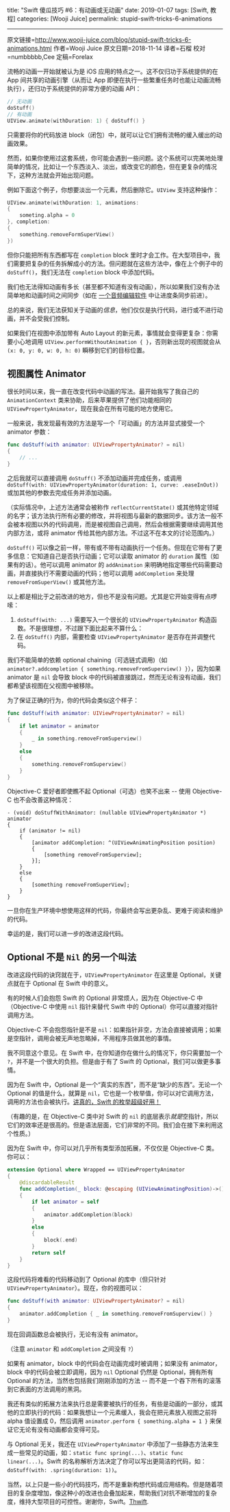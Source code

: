 title: "Swift 傻瓜技巧 #6：有动画或无动画"
date: 2019-01-07
tags: [Swift, 教程]
categories: [Wooji Juice]
permalink: stupid-swift-tricks-6-animations

---
原文链接=http://www.wooji-juice.com/blog/stupid-swift-tricks-6-animations.html
作者=Wooji Juice
原文日期=2018-11-14
译者=石榴
校对=numbbbbb,Cee
定稿=Forelax

<!--此处开始正文-->

流畅的动画一开始就被认为是 iOS 应用的特点之一。这不仅归功于系统提供的在 App 间共享的动画引擎（从而让 App 即便在执行一些繁重任务时也能让动画流畅执行），还归功于系统提供的非常方便的动画 API：

```swift
// 无动画
doStuff()
// 有动画
UIView.animate(withDuration: 1) { doStuff() }
```
只需要将你的代码放进 block（闭包）中，就可以让它们拥有流畅的缓入缓出的动画效果。

然而，如果你使用过这套系统，你可能会遇到一些问题。这个系统可以完美地处理简单的情况，比如让一个东西淡入、淡出，或改变它的颜色，但在更复杂的情况下，这种方法就会开始出现问题。

<!--more-->

例如下面这个例子，你想要淡出一个元素，然后删除它。`UIView` 支持这种操作：
```swift
UIView.animate(withDuration: 1, animations:
{
	someting.alpha = 0
}, completion:
{
	something.removeFormSuperView()
})
```
但你只能把所有东西都写在 `completion` block 里时才会工作。在大型项目中，我们需要把复杂的任务拆解成小的方法。但问题就在这些方法中，像在上个例子中的 `doStuff()`，我们无法在 `completion` block 中添加代码。

我们也无法得知动画有多长（甚至都不知道有没有动画），所以如果我们没有办法简单地和动画时间之间同步（如在 [一个音频编辑软件](http://www.wooji-juice.com/products/ferrite/) 中让进度条同步前进）。

总的来说，我们无法获知关于动画的*信息*，他们仅仅是执行代码，进行或不进行动画，并不会受我们控制。

如果我们在视图中添加带有 Auto Layout 的新元素，事情就会变得更复杂：你需要小心地调用 `UIView.performWithoutAnimation { }`，否则新出现的视图就会从 `(x: 0, y: 0, w: 0, h: 0)` 瞬移到它们的目标位置。

## 视图属性 Animator
很长时间以来，我一直在改变代码中动画的写法。最开始我写了我自己的 `AnimationContext` 类来协助，后来苹果提供了他们功能相同的 `UIViewPropertyAnimator`，现在我会在所有可能的地方使用它。

一般来说，我发现最有效的方法是写一个「可动画」的方法并显式接受一个 animator 参数：
```swift
func doStuff(with animator: UIViewPropertyAnimator? = nil)
{
	// ...
}
```
之后我就可以直接调用 `doStuff()` 不添加动画并完成任务，或调用 `doStuff(with: UIViewPropertyAnimator(duration: 1, curve: .easeInOut))` 或加其他的参数去完成任务并添加动画。

（实际情况中，上述方法通常会被称作 `reflectCurrentState()` 或其他特定领域的名字；该方法执行所有必要的修改，并将视图与最新的数据同步。该方法一般不会被本视图以外的代码调用，而是被视图自己调用，然后会根据需要继续调用其他内部方法，或将 animator 传给其他内部方法。不过这不在本文的讨论范围内。）

`doStuff()` 可以像之前一样，带有或不带有动画执行一个任务。但现在它带有了更多信息：它知道自己是否执行动画；它可以读取 animator 的 `duration` 属性（如果有的话）。他可以调用 animator 的 `addAnimation` 来明确地指定哪些代码需要动画，并直接执行不需要动画的代码；他可以调用 `addCompletion` 来处理 `removeFromSuperView()` 或其他方法。

以上都是相比于之前改进的地方，但也不是没有问题。尤其是它开始变得有点啰嗦：
1. `doStuff(with: ...)` 需要写入一个很长的 `UIViewPropertyAnimator` 构造函数。不是很理想，不过跟下面比起来不算什么：
2. 在 `doStuff()` 内部，需要检查 `UIViewPropertyAnimator` 是否存在并调整代码。

我们不能简单的依赖 optional chaining（可选链式调用)（如 `animator?.addcompletion { something.removeFromSuperview() }`），因为如果 animator 是 `nil` 会导致 block 中的代码被直接跳过，然而无论有没有动画，我们都希望该视图在父视图中被移除。

为了保证正确的行为，你的代码会类似这个样子：
```swift
func doStuff(with animator: UIViewPropertyAnimator? = nil)
{
	if let animator = animator
	{
		_ in something.removeFromSuperview()
	}
	else
	{
		something.removeFromSuperview()
	}
}
```
Objective-C 爱好者即使瞧不起 Optional（可选）也笑不出来 -- 使用 Objective-C 也不会改善这种情况：
```objc
- (void) doStuffWithAnimator: (nullable UIViewPropertyAnimator *) animator
{
	if (animator != nil)
	{
		[animator addCompletion: ^(UIViewAnimatingPosition position)
		{
			[something removeFromSuperview];
		}];
	}
	else
	{
		[something removeFromSuperView];
	}
}
```
一旦你在生产环境中想使用这样的代码，你最终会写出更杂乱、更难于阅读和维护的代码。

幸运的是，我们可以进一步的改进这段代码。

## Optional 不是 `Nil` 的另一个叫法

改进这段代码的诀窍就在于，`UIViewPropertyAnimator` 在这里是 Optional，关键点就在于 Optional 在 Swift 中的意义。

有的时候人们会抱怨 Swift 的 Optional 非常烦人，因为在 Objective-C 中（Objective-C 中使用 `nil` 指针来替代 Swift 中的 Optional）你可以直接对指针调用方法。

Objective-C 不会抱怨指针是不是 `nil`：如果指针非空，方法会直接被调用；如果是空指针，调用会被无声地忽略掉，不用程序员做其他的事情。

我不同意这个意见。在 Swift 中，在你知道你在做什么的情况下，你只需要加一个 `?`，并不是一个很大的负担。但是由于有了 Swift 的 Optional，我们可以做更多事情。

因为在 Swift 中，Optional 是一个“真实的东西”，而不是“缺少的东西”。无论一个 Optional 的值是什么，就算是 `nil`，它也是一个枚举值，你可以对它调用方法，调用的方法也会被执行。[讲真的，Swift 的枚举超级好用！](http://www.wooji-juice.com/blog/stupid-swift-tricks-5-enums)

（有趣的是，在 Objective-C 类中对 Swift 的 `nil` 的底层表示*就是*空指针，所以它们的效率还是很高的。但是语法层面，它们非常的不同。我们会在接下来利用这个性质。）

因为在 Swift 中，你可以对几乎所有类型添加拓展，不仅仅是 Objective-C 类。你可以：
```swift
extension Optional where Wrapped == UIViewPropertyAnimator
{
    @discardableResult
    func addCompletion(_ block: @escaping (UIViewAnimatingPosition)->()) -> Optional<UIViewPropertyAnimator>
    {
        if let animator = self
        {
            animator.addCompletion(block)
        }
        else
        {
            block(.end)
        }
        return self
    }
}
```
这段代码将难看的代码移动到了 Optional 的库中（但只针对 `UIViewPropertyAnimator`）。现在，你的视图可以：
```swift
func doStuff(with animator: UIViewPropertyAnimator? = nil)
{
	animator.addCompletion { _ in something.removeFromSuperview() }
}
```
现在回调函数总会被执行，无论有没有 animator。

（注意 `animator` 和 `addCompletion` 之间没有 `?`）

如果有 animator，block 中的代码会在动画完成时被调用；如果没有 animator，block 中的代码会被立即调用，因为 `nil` Optional 仍然是 Optional，拥有所有 Optional 的方法，当然也包括我们刚刚添加的方法 -- 而不是一个吞下所有的滚落到它表面的方法调用的黑洞。

我还有类似的拓展方法来执行总是需要被执行的任务，有些是动画的一部分，或其他的立即执行的代码：如果我想让一个元素缓入，我会在把元素放入视图之前将 alpha 值设置成 0，然后调用 `animator.perform { something.alpha = 1 }` 来保证它无论有没有动画都会变得可见。

与 Optional 无关，我还在 `UIViewPropertyAnimator` 中添加了一些静态方法来生成一些常见的动画，如：`static func spring(...)`、`static func linear(...)`。Swift 的名称解析方法决定了你可以写出更简洁的代码，如：`doStuff(with: .spring(duration: 1))`。

当然，以上只是一些小的代码技巧，而不是重新构想代码或应用结构。但是随着项目的复杂度增加，像这种小的改进也会叠加起来，帮助我们对抗不断增加的复杂度，维持大型项目的可控性。谢谢你，Swift。[Thwift](https://www.youtube.com/watch?v=9jtU9BbReQk).
